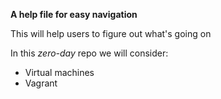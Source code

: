 **A help file for easy navigation**

This will help users to figure out what's going on

In this _zero-day_ repo we will consider:

* Virtual machines
* Vagrant
